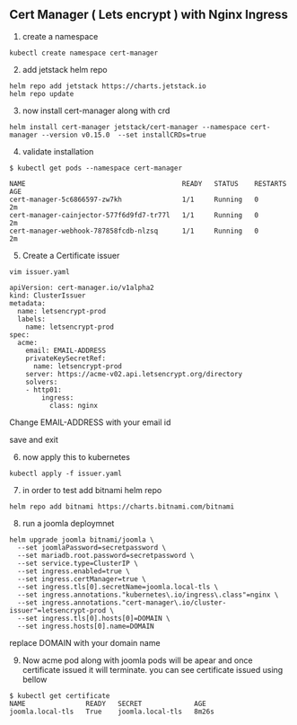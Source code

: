 ## Cert Manager ( Lets encrypt ) with Nginx Ingress

1) create a namespace 

```kubectl create namespace cert-manager```

2) add jetstack helm repo 
```
helm repo add jetstack https://charts.jetstack.io
helm repo update
```
3) now install cert-manager along with crd

```helm install cert-manager jetstack/cert-manager --namespace cert-manager --version v0.15.0  --set installCRDs=true```

4) validate installation 
```
$ kubectl get pods --namespace cert-manager

NAME                                       READY   STATUS    RESTARTS   AGE
cert-manager-5c6866597-zw7kh               1/1     Running   0          2m
cert-manager-cainjector-577f6d9fd7-tr77l   1/1     Running   0          2m
cert-manager-webhook-787858fcdb-nlzsq      1/1     Running   0          2m
```

5) Create a Certificate issuer 
```
vim issuer.yaml

apiVersion: cert-manager.io/v1alpha2
kind: ClusterIssuer
metadata:
  name: letsencrypt-prod
  labels:
    name: letsencrypt-prod
spec:
  acme:
    email: EMAIL-ADDRESS
    privateKeySecretRef:
      name: letsencrypt-prod
    server: https://acme-v02.api.letsencrypt.org/directory
    solvers:
    - http01:
        ingress:
          class: nginx
```

Change EMAIL-ADDRESS with your email id 

save and exit 

6) now apply this to kubernetes
```
kubectl apply -f issuer.yaml
```

7) in order to test add bitnami helm repo 

```
helm repo add bitnami https://charts.bitnami.com/bitnami
```

8) run a joomla deploymnet 
```
helm upgrade joomla bitnami/joomla \
  --set joomlaPassword=secretpassword \
  --set mariadb.root.password=secretpassword \
  --set service.type=ClusterIP \
  --set ingress.enabled=true \
  --set ingress.certManager=true \
  --set ingress.tls[0].secretName=joomla.local-tls \
  --set ingress.annotations."kubernetes\.io/ingress\.class"=nginx \
  --set ingress.annotations."cert-manager\.io/cluster-issuer"=letsencrypt-prod \
  --set ingress.tls[0].hosts[0]=DOMAIN \
  --set ingress.hosts[0].name=DOMAIN
  ```
  
  replace DOMAIN with your domain name
  
 9) Now acme pod along with joomla pods will be apear and once certificate issued it will terminate. you can see certificate issued using bellow
  ```
  $ kubectl get certificate
NAME               READY   SECRET             AGE
joomla.local-tls   True    joomla.local-tls   8m26s
```

